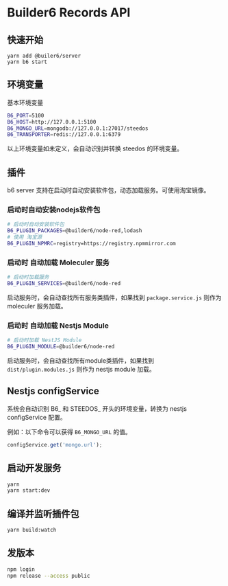 # Builder6 Records API

## 快速开始

```
yarn add @builer6/server
yarn b6 start
```

## 环境变量

基本环境变量

```bash
B6_PORT=5100
B6_HOST=http://127.0.0.1:5100
B6_MONGO_URL=mongodb://127.0.0.1:27017/steedos
B6_TRANSPORTER=redis://127.0.0.1:6379
```
以上环境变量如未定义，会自动识别并转换 steedos 的环境变量。

## 插件

b6 server 支持在启动时自动安装软件包，动态加载服务。可使用淘宝镜像。

### 启动时自动安装nodejs软件包

```bash
# 启动时自动安装软件包
B6_PLUGIN_PACKAGES=@builder6/node-red,lodash
# 使用 淘宝源
B6_PLUGIN_NPMRC=registry=https://registry.npmmirror.com
```

### 启动时 自动加载 Moleculer 服务

```bash
# 启动时加载服务
B6_PLUGIN_SERVICES=@builder6/node-red
```

启动服务时，会自动查找所有服务类插件，如果找到 `package.service.js` 则作为 moleculer 服务加载。


### 启动时 自动加载 Nestjs Module

```bash
# 启动时加载 NestJS Module
B6_PLUGIN_MODULE=@builder6/node-red
```

启动服务时，会自动查找所有module类插件，如果找到 `dist/plugin.modules.js` 则作为 nestjs module 加载。



## Nestjs configService

系统会自动识别 B6_ 和 STEEDOS_ 开头的环境变量，转换为 nestjs configService 配置。

例如：以下命令可以获得 `B6_MONGO_URL` 的值。

```js
configService.get('mongo.url');
```

## 启动开发服务

```bash
yarn 
yarn start:dev
```

## 编译并监听插件包

```bash
yarn build:watch
```

## 发版本

```bash
npm login
npm release --access public
```

